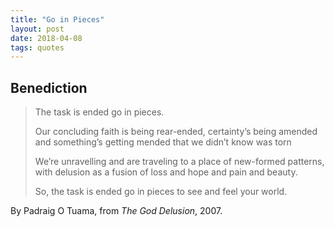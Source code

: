 ```yaml
---
title: "Go in Pieces"
layout: post
date: 2018-04-08
tags: quotes
---
```


## Benediction

> The task is ended go in pieces.
>
> Our concluding faith is being rear-ended,
> certainty’s being amended
> and something’s getting mended
> that we didn’t know was torn
>
> We’re unravelling
> and are traveling
> to a place of new-formed patterns,
> with delusion as a fusion
> of loss and hope and pain and beauty.
>
> So, the task is ended go in pieces
> to see and feel your world.

By Padraig O Tuama, from *The God Delusion*, 2007.
